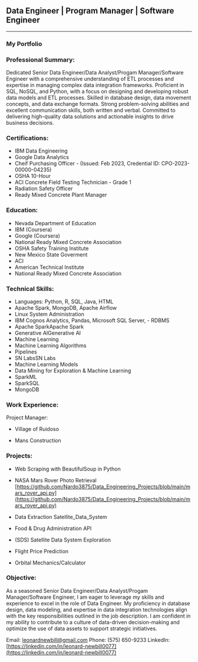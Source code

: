 ## Data Engineer | Program Manager | Software Engineer
---
### My Portfolio 

### Professional Summary:
Dedicated Senior Data Engineer/Data Analyst/Progam Manager/Software Engineer with a comprehensive understanding of ETL processes and expertise in managing complex data integration frameworks. Proficient in SQL, NoSQL, and Python, with a focus on designing and developing robust data models and ETL processes. Skilled in database design, data movement concepts, and data exchange formats. Strong problem-solving abilities and excellent communication skills, both written and verbal. Committed to delivering high-quality data solutions and actionable insights to drive business decisions.


### Certifications: 
- IBM Data Engineering 
- Google Data Analytics
- Cheif Purchasing Officer - (Issued: Feb 2023, Credential ID: CPO-2023-00000-04235)
- OSHA 10-Hour
- ACI Concrete Field Testing Technician - Grade 1
- Radiation Safety Officer
- Ready Mixed Concrete Plant Manager

### Education:
- Nevada Department of Education 
- IBM (Coursera)
- Google (Coursera)
- National Ready Mixed Concrete Association
- OSHA Safety Training Institute
- New Mexico State Goverment
- ACI
- American Technical Institute
- National Ready Mixed Concrete Association


### Technical Skills:
- Languages: Python, R, SQL, Java, HTML
- Apache Spark, MongoDB, Apache Airflow
- Linux System Administration
- IBM Cognos Analytics, Pandas, Microsoft SQL Server, - RDBMS
- Apache SparkApache Spark
- Generative AIGenerative AI
- Machine Learning
- Machine Learning Algorithms
- Pipelines
- SN LabsSN Labs
- Machine Learning Models
- Data Mining for Exploration & Machine Learning
- SparkML
- SparkSQL
- MongoDB


### Work Experience:
Project Manager:

- Village of Ruidoso

- Mans Construction

  
### Projects: 
- Web Scraping with BeautifulSoup in Python

- NASA Mars Rover Photo Retrieval [https://github.com/Nardo3875/Data_Engineering_Projects/blob/main/mars_rover_api.py](https://github.com/Nardo3875/Data_Engineering_Projects/blob/main/mars_rover_api.py)

- Data Extraction Satellite_Data_System

- Food & Drug Administration API

- (SDS) Satellite Data System Exploration

- Flight Price Prediction

- Orbital Mechanics/Calculator

### Objective: 
As a seasoned Senior Data Engineer/Data Analyst/Progam Manager/Software Engineer, I am eager to leverage my skills and experience to excel in the role of Data Engineer. My proficiency in database design, data modeling, and expertise in data integration technologies align with the key responsibilities outlined in the job description. I am confident in my ability to contribute to a culture of data-driven decision-making and optimize the use of data assets to support strategic initiatives.

Email: <leonardnewbill@gmail.com> Phone: (575) 650-9233 LinkedIn: [https://linkedin.com/in/leonard-newbill0077](https://linkedin.com/in/leonard-newbill0077)
